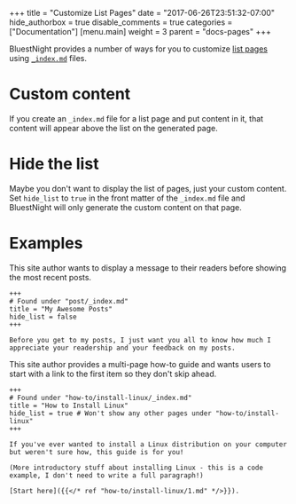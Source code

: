+++
title = "Customize List Pages"
date = "2017-06-26T23:51:32-07:00"
hide_authorbox = true
disable_comments = true
categories = ["Documentation"]
[menu.main]
  weight = 3
  parent = "docs-pages"
+++

BluestNight provides a number of ways for you to customize [list pages](https://gohugo.io/templates/list/) using [`_index.md`](https://gohugo.io/content/using-index-md/) files.

# Custom content

If you create an `_index.md` file for a list page and put content in it, that content will appear above the list on the generated page.

# Hide the list

Maybe you don't want to display the list of pages, just your custom content. Set `hide_list` to `true` in the front matter of the `_index.md` file and BluestNight will only generate the custom content on that page.

<!--more-->

# Examples

This site author wants to display a message to their readers before showing the most recent posts.

```
+++
# Found under "post/_index.md"
title = "My Awesome Posts"
hide_list = false
+++

Before you get to my posts, I just want you all to know how much I appreciate your readership and your feedback on my posts.
```

This site author provides a multi-page how-to guide and wants users to start with a link to the first item so they don't skip ahead.

```
+++
# Found under "how-to/install-linux/_index.md"
title = "How to Install Linux"
hide_list = true # Won't show any other pages under "how-to/install-linux"
+++

If you've ever wanted to install a Linux distribution on your computer but weren't sure how, this guide is for you!

(More introductory stuff about installing Linux - this is a code example, I don't need to write a full paragraph!)

[Start here]({{</* ref "how-to/install-linux/1.md" */>}}).
```
